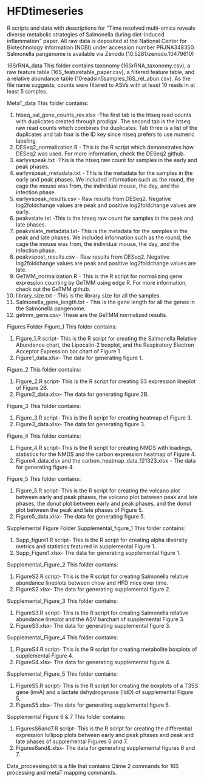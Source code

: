 # HFDtimeseries
R scripts and data with descriptions for "Time resolved multi-omics reveals diverse metabolic strategies of Salmonella during diet-induced inflammation" paper. All raw data is deposited at the National Center for Biotechnology Information (NCBI) under accession number PRJNA348350. Salmonella pangenome is available via Zenodo (10.5281/zenodo.10479610) 

16SrRNA_data
This folder contains taxonomy (16SrRNA_taxonomy.csv), a raw feature table (16S_featuretable_paper.csv), a filtered feature table, and a relative abundance table (10readsin5samples_16S_rel_abun.csv). As the file name suggests, counts were filtered to ASVs with at least 10 reads in at least 5 samples. 

MetaT_data
This folder contains:
1. htseq_sal_gene_counts_rev.xlsx -The first tab is the htseq read counts with duplicates created through prodigal. The second tab is the htseq raw read counts which combines the duplicates. Tab three is a list of the duplicates and tab four is the ID key since htseq prefers to use numeric labeling.
2. DESeq2_normalization.R - This is the R script which demonstrates how DESeq2 was used. For more information, check the DESeq2 github. 
3. earlyvspeak.txt -This is the htseq raw count for samples in the early and peak phases.
4. earlyvspeak_metadata.txt - This is the metadata for the samples in the early and peak phases. We included information such as the round, the cage the mouse was from, the individual mouse, the day, and the infection phase. 
5. earlyvspeak_results.csv - Raw results from DESeq2. Negative log2foldchange values are peak and positive log2foldchange values are early.
6. peakvslate.txt -This is the htseq raw count for samples in the peak and late phases.
7. peakvslate_metadata.txt- This is the metadata for the samples in the peak and late phases. We included information such as the round, the cage the mouse was from, the individual mouse, the day, and the infection phase. 
8. peakvspost_results.csv - Raw results from DESeq2. Negative log2foldchange values are peak and positive log2foldchange values are late.
9. GeTMM_normalization.R - This is the R script for normalizing gene expression counting by GeTMM using edge R. For more information, check out the GeTMM github.
10. library_size.txt - This is the library size for all the samples.
11. Salmonella_gene_length.txt - This is the gene length for all the genes in the Salmonella pangenome.
12. getmm_gene.csv- These are the GeTMM normalized results. 

Figures Folder
Figure_1
This folder contains:
1. Figure_1.R script- This is the R script for creating the Salmonella Relative Abundance chart, the Lipocalin-2 boxplot, and the Respiratory Electron Acceptor Expression bar chart of Figure 1
2. Figure1_data.xlsx- The data for generating figure 1.

Figure_2
This folder contains:
1. Figure_2.R script- This is the R script for creating S3 expression lineplot of Figure 2B.
2. Figure2_data.xlsx- The data for generating figure 2B.

Figure_3
This folder contains:
1. Figure_3.R script- This is the R script for creating heatmap of Figure 3.
2. Figure3_data.xlsx- The data for generating figure 3.

Figure_4
This folder contains:
1. Figure_4.R script- This is the R script for creating NMDS with loadings, statistics for the NMDS and the carbon expression heatmap of Figure 4.
2. Figure4_data.xlsx and the carbon_heatmap_data_121323.xlsx - The data for generating figure 4.

Figure_5
This folder contains:
1. Figure_5.R script- This is the R script for creating the volcano plot between early and peak phases, the volcano plot between peak and late phases, the donut plot between early and peak phases, and the donut plot between the peak and late phases of Figure 5.
2. Figure5_data.xlsx- The data for generating figure 5.

Supplemental Figure Folder
Supplemental_figure_1
This folder contains:
1. Supp_figure1.R script- This is the R script for creating alpha diversity metrics and statistics featured in supplemental Figure 1.
2. Supp_Figure1.xlsx- The data for generating supplemental figure 1.

Supplemental_Figure_2
This folder contains:
1. FigureS2.R script- This is the R script for creating Salmonella relative abundance lineplots between chow and HFD mice over time.  
2. FigureS2.xlsx- The data for generating supplemental figure 2.

Supplemental_Figure_3
This folder contains:
1. FigureS3.R script- This is the R script for creating Salmonella relative abundance lineplot and the ASV barchart of supplemental Figure 3.  
2. FigureS3.xlsx- The data for generating supplemental figure 3.

Supplemental_Figure_4
This folder contains:
1. FigureS4.R script- This is the R script for creating metabolite boxplots of supplemental Figure 4.
2. FigureS4.xlsx- The data for generating supplemental figure 4.

Supplemental_Figure_5
This folder contains:
1. FigureS5.R script- This is the R script for creating the boxplots of a T3SS gene (invA) and a lactate dehydrogenase (lldD) of supplemental Figure 5.
2. FigureS5.xlsx- The data for generating supplemental figure 5.
   
Supplemental Figure 6 & 7
This folder contains:
1. FiguresS6and7.R script- This is the R script for creating the differential expression lollipop plots between early and peak phases and peak and late phases of supplemental Figures 6 and 7.
2. Figures6and&.xlsx- The data for generating supplemental figures 6 and 7.

Data_processing.txt is a file that contains Qiime 2 commands for 16S processing and metaT mapping commands.
